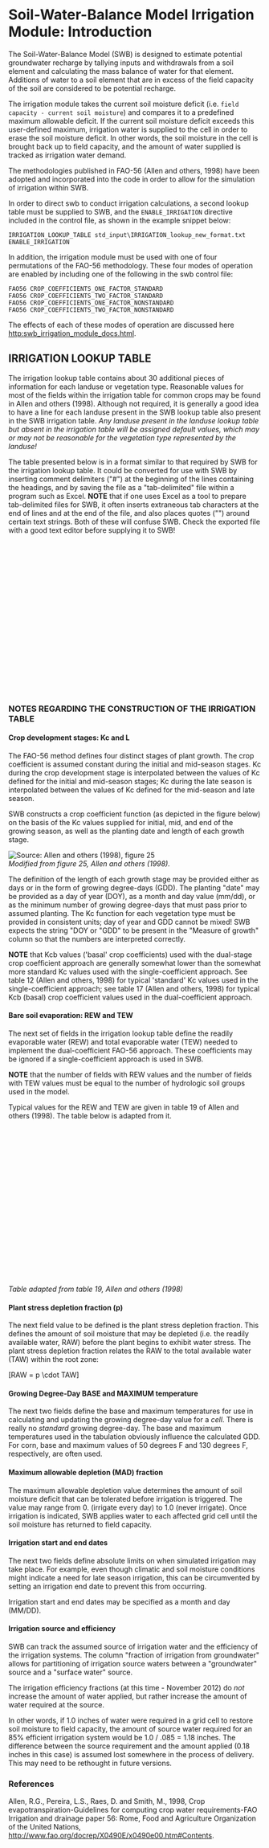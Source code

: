 Soil-Water-Balance Model Irrigation Module: Introduction
========================================================

The Soil-Water-Balance Model (SWB) is designed to estimate potential groundwater recharge by tallying inputs and withdrawals from a soil element and calculating the mass balance of water for that element. Additions of water to a soil element that are in excess of the field capacity of the soil are considered to be potential recharge.

The irrigation module takes the current soil moisture deficit (i.e. `field capacity - current soil moisture`) and compares it to a predefined maximum allowable deficit. If the current soil moisture deficit exceeds this user-defined maximum, irrigation water is supplied to the cell in order to erase the soil moisture deficit. In other words, the soil moisture in the cell is brought back up to field capacity, and the amount of water supplied is tracked as irrigation water demand.

The methodologies published in FAO-56 (Allen and others, 1998) have been adopted and incorporated into the code in order to allow for the simulation of irrigation within SWB. 

In order to direct swb to conduct irrigation calculations, a second lookup table must be supplied to SWB, and the `ENABLE_IRRIGATION` directive included in the control file, as shown in the example snippet below:


```
IRRIGATION_LOOKUP_TABLE std_input\IRRIGATION_lookup_new_format.txt
ENABLE_IRRIGATION
```
In addition, the irrigation module must be used with one of four permutations of the FAO-56 methodology. These four modes of operation are enabled by including one of the following in the swb control file:

```
FAO56 CROP_COEFFICIENTS_ONE_FACTOR_STANDARD
FAO56 CROP_COEFFICIENTS_TWO_FACTOR_STANDARD
FAO56 CROP_COEFFICIENTS_ONE_FACTOR_NONSTANDARD
FAO56 CROP_COEFFICIENTS_TWO_FACTOR_NONSTANDARD
```
The effects of each of these modes of operation are discussed here  <http:swb_irrigation_module_docs.html>.

## IRRIGATION LOOKUP TABLE

The irrigation lookup table contains about 30 additional pieces of information for each landuse or vegetation type. Reasonable values for most of the fields within the irrigation table for common crops may be found in Allen and others (1998). Although not required, it is generally a good idea to have a line for each landuse present in the SWB lookup table also present in the SWB irrigation table. *Any landuse present in the landuse lookup table but absent in the irrigation table will be assigned default values, which may or may not be reasonable for the vegetation type represented by the landuse!*

The table presented below is in a format similar to that required by SWB for the irrigation lookup table. It could be converted for use with SWB by inserting comment delimiters ("#") at the beginning of the lines containing the headings, and by saving the file as a "tab-delimited" file within a program such as Excel. **NOTE** that if one uses Excel as a tool to prepare tab-delimited files for SWB, it often inserts extraneous tab characters at the end of lines and at the end of the file, and also places quotes ("") around certain text strings. Both of these will confuse SWB. Check the exported file with a good text editor before supplying it to SWB!


<!-- Table generated in R 2.15.2 by googleVis 0.3.3 package -->
<!-- Fri Nov 16 13:58:00 2012 -->


<!-- jsHeader -->
<script type="text/javascript" src="http://www.google.com/jsapi">
</script>
<script type="text/javascript">
 
// jsData 
function gvisDataTableID1848b5071f7 ()
{
  var data = new google.visualization.DataTable();
  var datajson =
[
 [
 7,
"Irrigated corn or soybeans",
4.9,
0.15,
1.1,
1,
0.15,
"5/10",
30,
40,
50,
50,
"DOY",
0.196,
0.295,
0.393,
0.472,
0.354,
0.669,
0.906,
1.063,
0.5,
50,
130,
0.5,
"5/15",
"9/5",
1,
1,
0.75 
],
[
 8,
"Irrigated corn or soybeans",
4.9,
0.15,
1.1,
1,
0.15,
"130",
30,
40,
50,
50,
"DOY",
0.196,
0.295,
0.393,
0.472,
0.354,
0.669,
0.906,
1.063,
0.5,
50,
130,
1,
"5/15",
"9/5",
1,
1,
0.75 
],
[
 41,
"Forested",
30,
1,
1,
1,
1,
"130",
90,
90,
90,
90,
"DOY",
0.196,
0.295,
0.393,
0.472,
0.354,
0.669,
0.906,
1.063,
0.3,
50,
130,
1,
"5/1",
"9/5",
1,
0.85,
0.75 
] 
];
data.addColumn('number','Landuse Code');
data.addColumn('string','Description');
data.addColumn('number','Max Crop Height (ft)');
data.addColumn('number','Kcb init');
data.addColumn('number','Kcb mid');
data.addColumn('number','Kcb late');
data.addColumn('number','Kcb min');
data.addColumn('string','Planting Date (DOY or GDD)');
data.addColumn('number','L initial');
data.addColumn('number','L development');
data.addColumn('number','L mid');
data.addColumn('number','L late');
data.addColumn('string','Measure of growth (DAY or GDD)');
data.addColumn('number','REW soils grp A');
data.addColumn('number','REW soils grp B');
data.addColumn('number','REW soils grp C');
data.addColumn('number','REW soils grp D');
data.addColumn('number','TEW soils grp A');
data.addColumn('number','TEW soils grp B');
data.addColumn('number','TEW soils grp C');
data.addColumn('number','TEW soils grp D');
data.addColumn('number','Plant Stress Depletion Fraction (p)');
data.addColumn('number','GDD Base Temperature');
data.addColumn('number','GDD Max Temperature');
data.addColumn('number','Max Allowable Depletion');
data.addColumn('string','Irrigation Start Date');
data.addColumn('string','Irrigation End Date');
data.addColumn('number','Fraction of Irrigation from Groundwater');
data.addColumn('number','Fractional Irrigation Efficiency GW');
data.addColumn('number','Fractional Irrigation Efficiency SW');
data.addRows(datajson);
return(data);
}
 
// jsDrawChart
function drawChartTableID1848b5071f7() {
  var data = gvisDataTableID1848b5071f7();
  var options = {};
options["allowHtml"] = true;
options["width"] =   1400;
options["height"] =    300;
options["page"] = "enable";

     var chart = new google.visualization.Table(
       document.getElementById('TableID1848b5071f7')
     );
     chart.draw(data,options);
    

}
  
 
// jsDisplayChart 
function displayChartTableID1848b5071f7()
{
  google.load("visualization", "1", { packages:["table"] }); 
  google.setOnLoadCallback(drawChartTableID1848b5071f7);
}
 
// jsChart 
displayChartTableID1848b5071f7()
 
<!-- jsFooter -->  
//-->
</script>
 
<!-- divChart -->
  
<div id="TableID1848b5071f7"
  style="width: 1400px; height: 300px;">
</div>



### NOTES REGARDING THE CONSTRUCTION OF THE IRRIGATION TABLE

#### Crop development stages: Kc and L

The FAO-56 method defines four distinct stages of plant growth. The crop coefficient is assumed constant during the initial and mid-season stages. Kc during the crop development stage is interpolated between the values of Kc defined for the initial and mid-season stages; Kc during the late season is interpolated between the values of Kc defined for the mid-season and late season.  

SWB constructs a crop coefficient function (as depicted in the figure below) on the basis of the Kc values supplied for initial, mid, and end of the growing season, as well as the planting date and length of each growth stage.

![Source: Allen and others (1998), figure 25](FAO56_figs/Fig_25.png)  
*Modified from figure 25, Allen and others (1998).*

The definition of the length of each growth stage may be provided either as days or in the form of growing degree-days (GDD). The planting "date" may be provided as a day of year (DOY), as a month and day value (mm/dd), or as the minimum number of growing degree-days that must pass prior to assumed planting. The Kc function for each vegetation type must be provided in consistent units; day of year and GDD cannot be mixed! SWB expects the string "DOY or "GDD" to be present in the "Measure of growth" column so that the numbers are interpreted correctly.

**NOTE** that Kcb values ('basal' crop coefficients) used with the dual-stage crop coefficient approach are generally somewhat lower than the somewhat more standard Kc values used with the single-coefficient approach. See table 12 (Allen and others, 1998) for typical 'standard' Kc values used in the single-coefficient approach; see table 17 (Allen and others, 1998) for typical Kcb (basal) crop coefficient values used in the dual-coefficient approach.

#### Bare soil evaporation: REW and TEW

The next set of fields in the irrigation lookup table define the readily evaporable water (REW) and total evaporable water (TEW) needed to implement the dual-coefficient FAO-56 approach. These coefficients may be ignored if a single-coefficient approach is used in SWB.

**NOTE** that the number of fields with REW values and the number of fields with TEW values must be equal to the number of hydrologic soil groups used in the model.

Typical values for the REW and TEW are given in table 19 of Allen and others (1998). The table below is adapted from it.

<!-- Table generated in R 2.15.2 by googleVis 0.3.3 package -->
<!-- Fri Nov 16 11:52:19 2012 -->


<!-- jsHeader -->
<script type="text/javascript" src="http://www.google.com/jsapi">
</script>
<script type="text/javascript">
 
// jsData 
function gvisDataTableID19f81f477fe ()
{
  var data = new google.visualization.DataTable();
  var datajson =
[
 [
 "Sand",
"0.6 to 1.32",
"0.079 to 0.28",
"0.24 to 0.47" 
],
[
 "Loamy sand",
"0.72 to 1.44",
"0.157 to 0.31",
"0.35 to 0.55" 
],
[
 "Sandy loam",
"1.32 to 1.8",
"0.236 to 0.39",
"0.59 to 0.79" 
],
[
 "Loam",
"1.56 to 2.16",
"0.315 to 0.39",
"0.63 to 0.87" 
],
[
 "Silt loam",
"1.56 to 2.28",
"0.315 to 0.43",
"0.71 to 0.98" 
],
[
 "Silt",
"1.92 to 2.4",
"0.315 to 0.43",
"0.87 to 1.02" 
],
[
 "Silt clay loam",
"1.56 to 2.16",
"0.315 to 0.43",
"0.87 to 1.06" 
],
[
 "Silty clay",
"1.56 to 2.28",
"0.315 to 0.47",
"0.87 to 1.10" 
],
[
 "Clay",
"1.44 to 2.4",
"0.315 to 0.47",
"0.87 to 1.14" 
] 
];
data.addColumn('string','Soil Type');
data.addColumn('string','Available Water Content (in/ft)');
data.addColumn('string','Readily Evaporable Water (in)');
data.addColumn('string','Total Evaporable Water (in)');
data.addRows(datajson);
return(data);
}
 
// jsDrawChart
function drawChartTableID19f81f477fe() {
  var data = gvisDataTableID19f81f477fe();
  var options = {};
options["allowHtml"] = true;
options["width"] =   1200;
options["height"] =    300;
options["page"] = "enable";

     var chart = new google.visualization.Table(
       document.getElementById('TableID19f81f477fe')
     );
     chart.draw(data,options);
    

}
  
 
// jsDisplayChart 
function displayChartTableID19f81f477fe()
{
  google.load("visualization", "1", { packages:["table"] }); 
  google.setOnLoadCallback(drawChartTableID19f81f477fe);
}
 
// jsChart 
displayChartTableID19f81f477fe()
 
<!-- jsFooter -->  
//-->
</script>
 
<!-- divChart -->
  
<div id="TableID19f81f477fe"
  style="width: 1200px; height: 300px;">
</div>


*Table adapted from table 19, Allen and others (1998)*

#### Plant stress depletion fraction (p)

The next field value to be defined is the plant stress depletion fraction. This defines the amount of soil moisture that may be depleted (i.e. the readily available water, RAW) before the plant begins to exhibit water stress. The plant stress depletion fraction relates the RAW to the total available water (TAW) within the root zone:

\[RAW = p \cdot TAW\]

#### Growing Degree-Day BASE and MAXIMUM temperature

The next two fields define the base and maximum temperatures for use in calculating and updating the growing degree-day value for a *cell*. There is really no *standard* growing degree-day. The base and maximum temperatures used in the tabulation obviously influence the calculated GDD. For corn, base and maximum values of 50 degrees F and 130 degrees F, respectively, are often used.

#### Maximum allowable depletion (MAD) fraction

The maximum allowable depletion value determines the amount of soil moisture deficit that can be tolerated before irrigation is triggered. The value may range from 0. (irrigate every day) to 1.0 (never irrigate). Once irrigation is indicated, SWB applies water to each affected grid cell until the soil moisture has returned to field capacity.

#### Irrigation start and end dates

The next two fields define absolute limits on when simulated irrigation may take place. For example, even though climatic and soil moisture conditions might indicate a need for late season irrigation, this can be circumvented by setting an irrigation end date to prevent this from occurring.

Irrigation start and end dates may be specified as a month and day (MM/DD).

#### Irrigation source and efficiency

SWB can track the assumed source of irrigation water and the efficiency of the irrigation systems. The column "fraction of irrigation from groundwater" allows for partitioning of irrigation source waters between a "groundwater" source and a "surface water" source.

The irrigation efficiency fractions (at this time - November 2012) do *not* increase the amount of water applied, but rather increase the amount of water required at the source.

In other words, if 1.0 inches of water were required in a grid cell to restore soil moisture to field capacity, the amount of source water required for an 85% efficient irrigation system would be 1.0 / .085 = 1.18 inches. The difference between the source requirement and the amount applied (0.18 inches in this case) is assumed lost somewhere in the process of delivery. This may need to be rethought in future versions.

### References

Allen, R.G., Pereira, L.S., Raes, D. and Smith, M., 1998, Crop evapotranspiration-Guidelines for computing crop water requirements-FAO Irrigation and drainage paper 56: Rome, Food and Agriculture Organization of the United Nations, <http://www.fao.org/docrep/X0490E/x0490e00.htm#Contents>.
